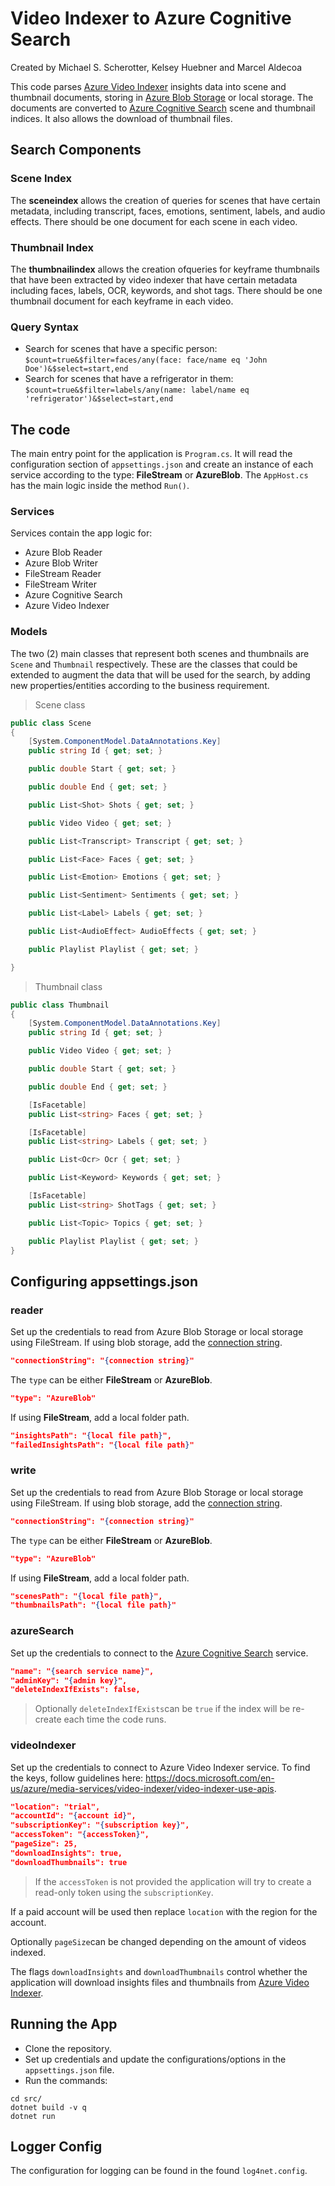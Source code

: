 # Video Indexer to Azure Cognitive Search
Created by Michael S. Scherotter, Kelsey Huebner and Marcel Aldecoa

This code parses [Azure Video Indexer](https://www.videoindexer.ai/) insights data into scene and thumbnail documents, storing in [Azure Blob Storage](https://azure.microsoft.com/en-us/services/storage/blobs/) or local storage. The documents are converted to [Azure Cognitive Search](https://azure.microsoft.com/en-us/services/cognitive-services/) scene and thumbnail indices. It also allows the download of thumbnail files.

## Search Components
### Scene Index
The **sceneindex** allows the creation of queries for scenes that have certain metadata, including transcript, faces, emotions, sentiment, labels, and audio effects.  There should be one document for each scene in each video.

### Thumbnail Index
The **thumbnailindex** allows the creation ofqueries for keyframe thumbnails that have been extracted by video indexer that have certain metadata including faces, labels, OCR, keywords, and shot tags.  There should be one thumbnail document for each keyframe in each video.

### Query Syntax
- Search for scenes that have a specific person: ```$count=true&$filter=faces/any(face: face/name eq 'John Doe')&$select=start,end```
- Search for scenes that have a refrigerator in them: ```$count=true&$filter=labels/any(name: label/name eq 'refrigerator')&$select=start,end```

## The code
The main entry point for the application is ```Program.cs```. It will read the configuration section of ```appsettings.json``` and create an instance of each service according to the type: **FileStream** or **AzureBlob**. The ```AppHost.cs``` has the main logic inside the method ```Run()```.

### Services
Services contain the app logic for:
- Azure Blob Reader
- Azure Blob Writer
- FileStream Reader
- FileStream Writer
- Azure Cognitive Search
- Azure Video Indexer

### Models

The two (2) main classes that represent both scenes and thumbnails are ```Scene``` and ```Thumbnail``` respectively. These are the classes that could be extended to augment the data that will be used for the search, by adding new properties/entities according to the business requirement.

> Scene class
```csharp
public class Scene
{
    [System.ComponentModel.DataAnnotations.Key]
    public string Id { get; set; }

    public double Start { get; set; }

    public double End { get; set; }

    public List<Shot> Shots { get; set; }

    public Video Video { get; set; }

    public List<Transcript> Transcript { get; set; }

    public List<Face> Faces { get; set; }

    public List<Emotion> Emotions { get; set; }

    public List<Sentiment> Sentiments { get; set; }

    public List<Label> Labels { get; set; }

    public List<AudioEffect> AudioEffects { get; set; }

    public Playlist Playlist { get; set; }

}
```
> Thumbnail class
```csharp
public class Thumbnail
{
    [System.ComponentModel.DataAnnotations.Key]
    public string Id { get; set; }

    public Video Video { get; set; }

    public double Start { get; set; }

    public double End { get; set; }

    [IsFacetable]
    public List<string> Faces { get; set; }

    [IsFacetable]
    public List<string> Labels { get; set; }

    public List<Ocr> Ocr { get; set; }

    public List<Keyword> Keywords { get; set; }

    [IsFacetable]
    public List<string> ShotTags { get; set; }

    public List<Topic> Topics { get; set; }

    public Playlist Playlist { get; set; }
}
```

## Configuring appsettings.json

### reader

Set up the credentials to read from Azure Blob Storage or local storage using FileStream. 
If using blob storage, add the [connection string](https://docs.microsoft.com/en-us/azure/storage/common/storage-account-keys-manage?toc=%2Fazure%2Fstorage%2Fblobs%2Ftoc.json&tabs=azure-portal). 

```json
"connectionString": "{connection string}"
```

The ```type``` can be either **FileStream** or **AzureBlob**.
```json
"type": "AzureBlob"
```

If using **FileStream**, add a local folder path.

```json
"insightsPath": "{local file path}",
"failedInsightsPath": "{local file path}"
```

### write

Set up the credentials to read from Azure Blob Storage or local storage using FileStream. 
If using blob storage, add the [connection string](https://docs.microsoft.com/en-us/azure/storage/common/storage-account-keys-manage?toc=%2Fazure%2Fstorage%2Fblobs%2Ftoc.json&tabs=azure-portal). 

```json
"connectionString": "{connection string}"
```

The ```type``` can be either **FileStream** or **AzureBlob**.
```json
"type": "AzureBlob"
```

If using **FileStream**, add a local folder path.

```json
"scenesPath": "{local file path}",
"thumbnailsPath": "{local file path}"
```

### azureSearch
Set up the credentials to connect to the [Azure Cognitive Search](https://azure.microsoft.com/en-us/services/cognitive-services/) service.

```json
"name": "{search service name}",
"adminKey": "{admin key}",
"deleteIndexIfExists": false,
```

> Optionally ```deleteIndexIfExists```can be ```true``` if the index will be re-create each time the code runs.

### videoIndexer

Set up the credentials to connect to Azure Video Indexer service. To find the keys, follow guidelines here: https://docs.microsoft.com/en-us/azure/media-services/video-indexer/video-indexer-use-apis.

```json
"location": "trial", 
"accountId": "{account id}",
"subscriptionKey": "{subscription key}",
"accessToken": "{accessToken}",
"pageSize": 25,
"downloadInsights": true,
"downloadThumbnails": true    
```

> If the ```accessToken``` is not provided the application will try to create a read-only token using the ```subscriptionKey```.

If a paid account will be used then replace ```location``` with the region for the account.
 
Optionally ```pageSize```can be changed depending on the amount of videos indexed.

The flags ```downloadInsights``` and ```downloadThumbnails``` control whether the application will download insights files and thumbnails from [Azure Video Indexer](https://www.videoindexer.ai/).

## Running the App
- Clone the repository.
- Set up credentials and update the configurations/options in the ```appsettings.json``` file.
- Run the commands:

```
cd src/
dotnet build -v q
dotnet run
```

## Logger Config
The configuration for logging can be found in the found ```log4net.config```.
